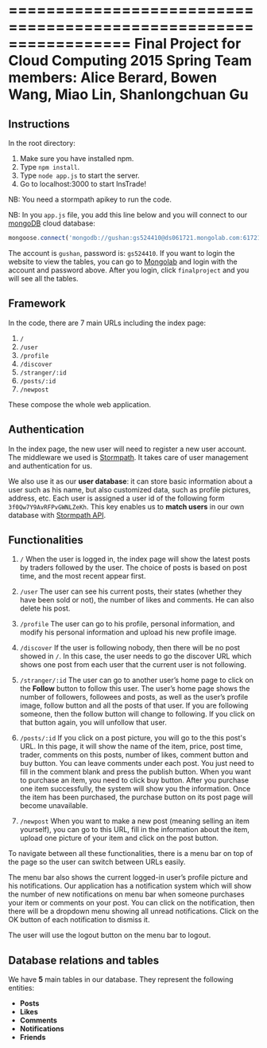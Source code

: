 =================================================================
Final Project for Cloud Computing 2015 Spring
Team members: Alice Berard, Bowen Wang, Miao Lin, Shanlongchuan Gu
=================================================================

## Instructions
In the root directory:

1. Make sure you have installed npm.
2. Type `npm install`.
3. Type `node app.js` to start the server.
4. Go to localhost:3000 to start InsTrade!

NB: You need a stormpath apikey to run the code.

NB: In you `app.js` file, you add this line below and you will connect to our [mongoDB](https://www.mongodb.org/) cloud database:

```javascript
mongoose.connect('mongodb://gushan:gs524410@ds061721.mongolab.com:61721/finalproject');
```

The account is `gushan`, password is: `gs524410`.
If you want to login the website to view the tables, you can go to [Mongolab](https://mongolab.com) and login with the account and password above.
After you login, click `finalproject` and you will see all the tables.

## Framework
In the code, there are 7 main URLs including the index page:

1. `/`
2. `/user`
3. `/profile`
4. `/discover`
5. `/stranger/:id`
6. `/posts/:id`
7. `/newpost`

These compose the whole web application. 

## Authentication

In the index page, the new user will need to register a new user account. The middleware we used is [Stormpath](https://stormpath.com/). It takes care of user management and authentication for us.

We also use it as our **user database**: it can store basic information about a user such as his name, but also customized data, such as profile pictures, address, etc. Each user is assigned a user id of the following form `3f0Qw7Y9AvRFPvGWNLZeKh`. This key enables us to **match users** in our own database with [Stormpath API](http://docs.stormpath.com/rest/product-guide/). 

## Functionalities

1. `/`
When the user is logged in, the index page will show the latest posts by traders followed by the user. The choice of posts is based on post time, and the most recent appear first.

2. `/user` The user can see his current posts, their states (whether they have been sold or not), the number of likes and comments. He can also delete his post.

3. `/profile` The user can go to his profile, personal information, and modify his personal information and upload his new profile image.

4. `/discover` If the user is following nobody, then there will be no post showed in `/`. In this case, the user needs to go the discover URL which shows one post from each user that the current user is not following. 

5. `/stranger/:id` The user can go to another user’s home page to click on the **Follow** button to follow this user. The user’s home page shows the number of followers, followees and posts, as well as the user’s profile image, follow button and all the posts of that user. If you are following someone, then the follow button will change to following. If you click on that button again, you will unfollow that user.

6. `/posts/:id` If you click on a post picture, you will go to the this post's URL. In this page, it will show the name of the item, price, post time, trader, comments on this posts, number of likes, comment button and buy button. You can leave comments under each post. You just need to fill in the comment blank and press the publish button. When you want to purchase an item, you need to click buy button. After you purchase one item successfully, the system will show you the information. Once the item has been purchased, the purchase button on its post page will become unavailable.

7. `/newpost` When you want to make a new post (meaning selling an item yourself), you can go to  this URL, fill in the information about the item, upload one picture of your item and click on the post button.

To navigate between all these functionalities, there is a menu bar on top of the page so the user can switch between URLs easily.

The menu bar also shows the current logged-in user’s profile picture and his notifications.
Our application has a notification system which will show the number of new notifications on menu bar when someone purchases your item or comments on your post. You can click on the notification, then there will be a dropdown menu showing all unread notifications. Click on the OK button of each notification to dismiss it.

The user will use the logout button on the menu bar to logout.

## Database relations and tables

We have **5** main tables in our database.
They represent the following entities:

* **Posts**
* **Likes**
* **Comments**
* **Notifications**
* **Friends**
